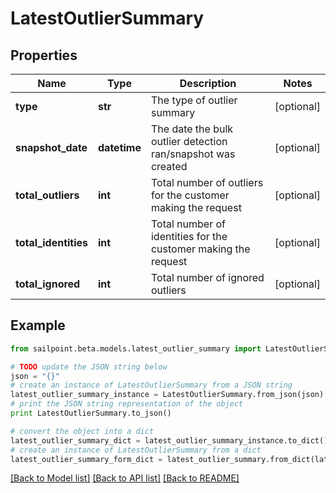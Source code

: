 # LatestOutlierSummary


## Properties

Name | Type | Description | Notes
------------ | ------------- | ------------- | -------------
**type** | **str** | The type of outlier summary | [optional] 
**snapshot_date** | **datetime** | The date the bulk outlier detection ran/snapshot was created | [optional] 
**total_outliers** | **int** | Total number of outliers for the customer making the request | [optional] 
**total_identities** | **int** | Total number of identities for the customer making the request | [optional] 
**total_ignored** | **int** | Total number of ignored outliers | [optional] 

## Example

```python
from sailpoint.beta.models.latest_outlier_summary import LatestOutlierSummary

# TODO update the JSON string below
json = "{}"
# create an instance of LatestOutlierSummary from a JSON string
latest_outlier_summary_instance = LatestOutlierSummary.from_json(json)
# print the JSON string representation of the object
print LatestOutlierSummary.to_json()

# convert the object into a dict
latest_outlier_summary_dict = latest_outlier_summary_instance.to_dict()
# create an instance of LatestOutlierSummary from a dict
latest_outlier_summary_form_dict = latest_outlier_summary.from_dict(latest_outlier_summary_dict)
```
[[Back to Model list]](../README.md#documentation-for-models) [[Back to API list]](../README.md#documentation-for-api-endpoints) [[Back to README]](../README.md)


